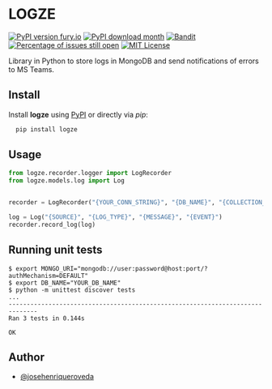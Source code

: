 
# LOGZE

[![PyPI version fury.io](https://badge.fury.io/py/logze.svg)](https://pypi.python.org/pypi/logze/)
[![PyPI download month](https://img.shields.io/pypi/dm/logze.svg)](https://pypi.python.org/pypi/logze/)
[![Bandit](https://github.com/josehenriqueroveda/logze/actions/workflows/bandit.yml/badge.svg)](https://github.com/josehenriqueroveda/logze/actions/workflows/bandit.yml)
[![Percentage of issues still open](http://isitmaintained.com/badge/open/Naereen/badges.svg)](http://isitmaintained.com/project/logze/badges "Percentage of issues still open")
[![MIT License](https://img.shields.io/badge/License-MIT-green.svg)](https://choosealicense.com/licenses/mit/)


Library in Python to store logs in MongoDB and send notifications of errors to MS Teams.


## Install

Install **logze** using [PyPI](https://pypi.org/project/logze/) or directly via *pip*:

```bash
  pip install logze
```
    
## Usage

```python
from logze.recorder.logger import LogRecorder
from logze.models.log import Log


recorder = LogRecorder("{YOUR_CONN_STRING}", "{DB_NAME}", "{COLLECTION_NAME}", "{MS_TEAMS_WEBHOOK}")

log = Log("{SOURCE}", "{LOG_TYPE}", "{MESSAGE}", "{EVENT}")
recorder.record_log(log)
```

## Running unit tests

```shell
$ export MONGO_URI="mongodb://user:password@host:port/?authMechanism=DEFAULT"
$ export DB_NAME="YOUR_DB_NAME"
$ python -m unittest discover tests
...
------------------------------------------------------------------------------
Ran 3 tests in 0.144s

OK
```
## Author

- [@josehenriqueroveda](https://www.github.com/josehenriqueroveda)

